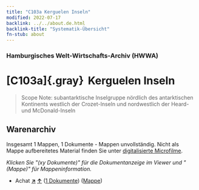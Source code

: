 ```yaml
---
title: "C103a Kerguelen Inseln"
modified: 2022-07-17
backlink: ../../about.de.html
backlink-title: "Systematik-Übersicht"
fn-stub: about
---
```


### Hamburgisches Welt-Wirtschafts-Archiv (HWWA)

# [C103a]{.gray}&#8201; Kerguelen Inseln&#160; 


> Scope Note: subantarktische Inselgruppe nördlich des antarktischen Kontinents westlich der Crozet-Inseln und nordwestlich der Heard- und McDonald-Inseln






## Warenarchiv








Insgesamt 1 Mappen, 1 Dokumente - Mappen unvollständig.
Nicht als Mappe aufbereitetes Material finden Sie unter [digitalisierte Microfilme](/film/h1_wa.de.html).

_Klicken Sie "(xy Dokumente)" für die Dokumentanzeige im Viewer und "(Mappe)" für Mappeninformation._



- Achat [**&nearr;**](../../../ware/i/141944/about.de.html "Achat (XXX in der ganzen Welt)") [**&uarr;**](../../../ware/about.de.html#PID23-Ed01 "Warensystematik") (<a href="https://pm20.zbw.eu/iiifview/folder/wa/141944,141467" title="über: Achat : Kerguelen Inseln" target="_blank">1 Dokumente</a>) ([Mappe](../../../../folder/wa/1419xx/141944/1414xx/141467/about.de.html))




